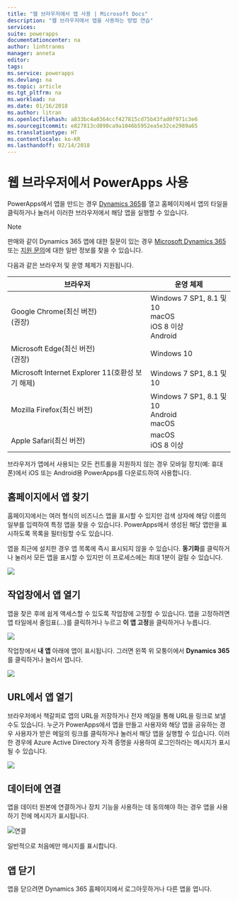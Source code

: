 ```yaml
---
title: "웹 브라우저에서 앱 사용 | Microsoft Docs"
description: "웹 브라우저에서 앱을 사용하는 방법 연습"
services: 
suite: powerapps
documentationcenter: na
author: linhtranms
manager: anneta
editor: 
tags: 
ms.service: powerapps
ms.devlang: na
ms.topic: article
ms.tgt_pltfrm: na
ms.workload: na
ms.date: 01/16/2018
ms.author: litran
ms.openlocfilehash: a833bc4a0364ccf427815cd75b43fad0f971c3e6
ms.sourcegitcommit: e827813cd898ca9a1046b5952ea5e32ce2989a65
ms.translationtype: HT
ms.contentlocale: ko-KR
ms.lasthandoff: 02/14/2018
---
```

# <a name="use-powerapps-in-a-web-browser"></a>웹 브라우저에서 PowerApps 사용
PowerApps에서 앱을 만드는 경우 [Dynamics 365](https://home.dynamics.com)를 열고 홈페이지에서 앱의 타일을 클릭하거나 눌러서 이러한 브라우저에서 해당 앱을 실행할 수 있습니다.

> [!NOTE]
> 판매와 같이 Dynamics 365 앱에 대한 질문이 있는 경우 [Microsoft Dynamics 365](https://docs.microsoft.com/dynamics365/) 또는 [지원 문의](https://www.microsoft.com/dynamics365/contact-us)에 대한 일반 정보를 찾을 수 있습니다.

다음과 같은 브라우저 및 운영 체제가 지원됩니다.

| **브라우저** | **운영 체제** |
| --- | --- |
| Google Chrome(최신 버전)<br>(권장) |Windows 7 SP1, 8.1 및 10 <br>macOS <br>iOS 8 이상<br>Android |
| Microsoft Edge(최신 버전)<br>(권장) |Windows 10 |
| Microsoft Internet Explorer 11(호환성 보기 해제) |Windows 7 SP1, 8.1 및 10 |
| Mozilla Firefox(최신 버전) |Windows 7 SP1, 8.1 및 10 <br> Android <br>macOS |
| Apple Safari(최신 버전) |macOS <br> iOS 8 이상 |

브라우저가 앱에서 사용되는 모든 컨트롤을 지원하지 않는 경우 모바일 장치(예: 휴대폰)에서 iOS 또는 Android용 PowerApps를 다운로드하여 사용합니다.

## <a name="find-an-app-on-the-home-page"></a>홈페이지에서 앱 찾기
홈페이지에서는 여러 형식의 비즈니스 앱을 표시할 수 있지만 검색 상자에 해당 이름의 일부를 입력하여 특정 앱을 찾을 수 있습니다. PowerApps에서 생성된 해당 앱만을 표시하도록 목록을 필터링할 수도 있습니다.

앱을 최근에 설치한 경우 앱 목록에 즉시 표시되지 않을 수 있습니다. **동기화**를 클릭하거나 눌러서 모든 앱을 표시할 수 있지만 이 프로세스에는 최대 1분이 걸릴 수 있습니다.

![](./media/run-app-browser/dynamics-365-home.png)

## <a name="open-an-app-from-the-task-pane"></a>작업창에서 앱 열기
앱을 찾은 후에 쉽게 액세스할 수 있도록 작업창에 고정할 수 있습니다. 앱을 고정하려면 앱 타일에서 줄임표(...)를 클릭하거나 누르고 **이 앱 고정**을 클릭하거나 누릅니다.

![](./media/run-app-browser/homepage-pin.png)

작업창에서 **내 앱** 아래에 앱이 표시됩니다. 그러면 왼쪽 위 모퉁이에서 **Dynamics 365**를 클릭하거나 눌러서 엽니다.

![](./media/run-app-browser/taskpane.png)

## <a name="open-an-app-from-a-url"></a>URL에서 앱 열기
브라우저에서 책갈피로 앱의 URL을 저장하거나 전자 메일을 통해 URL을 링크로 보낼 수도 있습니다. 누군가 PowerApps에서 앱을 만들고 사용자와 해당 앱을 공유하는 경우 사용자가 받은 메일의 링크를 클릭하거나 눌러서 해당 앱을 실행할 수 있습니다. 이러한 경우에 Azure Active Directory 자격 증명을 사용하여 로그인하라는 메시지가 표시될 수 있습니다.

![](./media/run-app-browser/web-login.png)

## <a name="connect-to-data"></a>데이터에 연결
앱을 데이터 원본에 연결하거나 장치 기능을 사용하는 데 동의해야 하는 경우 앱을 사용하기 전에 메시지가 표시됩니다.  

![연결](./media/run-app-browser/app-connection.png)

일반적으로 처음에만 메시지를 표시합니다.

## <a name="close-an-app"></a>앱 닫기
앱을 닫으려면 Dynamics 365 홈페이지에서 로그아웃하거나 다른 앱을 엽니다.
